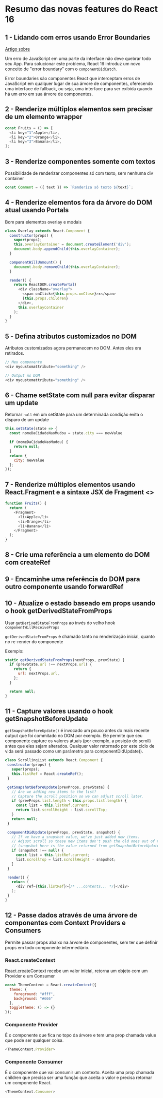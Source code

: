 # Resumo das novas features do React 16

## 1 - Lidando com erros usando Error Boundaries
[Artigo sobre](https://medium.com/reactbrasil/como-utilizar-error-boundaries-do-react-3579f040f7f1)

Um erro de JavaScript em uma parte da interface não deve quebrar todo seu App. Para solucionar este problema, React 16 introduz um novo conceito de "error boundary" com o `componentDidCatch`.

Error boundaries são componentes React que interceptam erros de JavaScript em qualquer lugar de sua árvore de componentes, oferecendo uma interface de fallback, ou seja, uma interface para ser exibida quando há um erro em sua árvore de componentes.


## 2 - Renderize múltiplos elementos sem precisar de um elemento wrapper
```js
const Fruits = () => [
  <li key="1">Apple</li>,
  <li key="2">Orange</li>,
  <li key="3">Banana</li>,
];
```

## 3 - Renderize componentes somente com textos
Possibilidade de renderizar componentes só com texto, sem nenhuma div container

```js
const Comment = ({ text }) => `Renderiza só texto ${text}`;
```

## 4 - Renderize elementos fora da árvore do DOM atual usando Portals
Bom para elementos overlay e modais

```js
class Overlay extends React.Component {
  constructor(props) {
    super(props);
    this.overlayContainer = document.createElement('div');
    document.body.appendChild(this.overlayContainer);
  }

  componentWillUnmount() {
    document.body.removeChild(this.overlayContainer);
  }

  render() {
    return ReactDOM.createPortal(
      <div className="overlay">
        <span onClick={this.props.onClose}>x</span>
        {this.props.children}
      </div>,
      this.overlayContainer
    );
  }
}
```

## 5 - Defina atributos customizados no DOM
Atributos customizados agora permanecem no DOM. Antes eles era retirados.

```js
// Meu componente
<div mycustomattribute="something" />

// Output no DOM
<div mycustomattribute="something" />
```

## 6 - Chame setState com null para evitar disparar um update
Retornar `null` em um setState para um determinada condição evita o disparo de um update

```js
this.setState(state => {
  const nomeDaCidadeNaoMudou = state.city === newValue

  if (nomeDaCidadeNaoMudou) {
    return null;
  }
  return {
    city: newValue
  };
});
```

## 7 - Renderize múltiplos elementos usando React.Fragment e a sintaxe JSX de Fragment <>

```js
function Fruits() {
  return (
    <Fragment>
      <li>Apple</li>
      <li>Orange</li>
      <li>Banana</li>
    </Fragment>
  );
}
```

## 8 - Crie uma referência a um elemento do DOM com createRef


## 9 - Encaminhe uma referência do DOM para outro componente usando forwardRef


## 10 - Atualize o estado baseado em props usando o hook getDerivedStateFromProps
Usar `getDerivedStateFromProps` ao invés do velho hook `componentWillReceiveProps`

`getDerivedStateFromProps` é chamado tanto no renderização inicial, quanto no re-render do componente

Exemplo:

```js
static getDerivedStateFromProps(nextProps, prevState) {
  if (prevState.url !== nextProps.url) {
    return {
      url: nextProps.url,
    };
  }

  return null;
}
```

## 11 - Capture valores usando o hook getSnapshotBeforeUpdate

`getSnapshotBeforeUpdate()` é invocado um pouco antes do mais recente output que foi commitado no DOM por exemplo. Ele permite que seu componente capture os valores atuais (por exemplo, a posição do scroll) antes que eles sejam alterados. Qualquer valor retornado por este ciclo de vida será passado como um parâmetro para componentDidUpdate().

 ```js
 class ScrollingList extends React.Component {
  constructor(props) {
    super(props);
    this.listRef = React.createRef();
  }

  getSnapshotBeforeUpdate(prevProps, prevState) {
    // Are we adding new items to the list?
    // Capture the scroll position so we can adjust scroll later.
    if (prevProps.list.length < this.props.list.length) {
      const list = this.listRef.current;
      return list.scrollHeight - list.scrollTop;
    }
    return null;
  }

  componentDidUpdate(prevProps, prevState, snapshot) {
    // If we have a snapshot value, we've just added new items.
    // Adjust scroll so these new items don't push the old ones out of view.
    // (snapshot here is the value returned from getSnapshotBeforeUpdate)
    if (snapshot !== null) {
      const list = this.listRef.current;
      list.scrollTop = list.scrollHeight - snapshot;
    }
  }

  render() {
    return (
      <div ref={this.listRef}>{/* ...contents... */}</div>
    );
  }
}
```

## 12 - Passe dados através de uma árvore de componentes com Context Providers e Consumers

Permite passar props abaixo na árvore de componentes, sem ter que definir props em todo componente intermediário.

### React.createContext
React.createContext recebe um valor inicial, retorna um objeto com um Provider e um Consumer

```js
const ThemeContext = React.createContext({
  theme: {
    foreground: "#fff",
    background: "#666"
  },
  toggleTheme: () => {}
});
```

### Componente Provider
É o componente que fica no topo da árvore e tem uma prop chamada value que pode ser qualquer coisa.

```js
<ThemeContext.Provider>
```

### Componente Consumer
É o componente que vai consumir um contexto. Aceita uma prop chamada children que precisa ser uma função que aceita o valor e precisa retornar um componente React.

```js
<ThemeContext.Consumer>
```